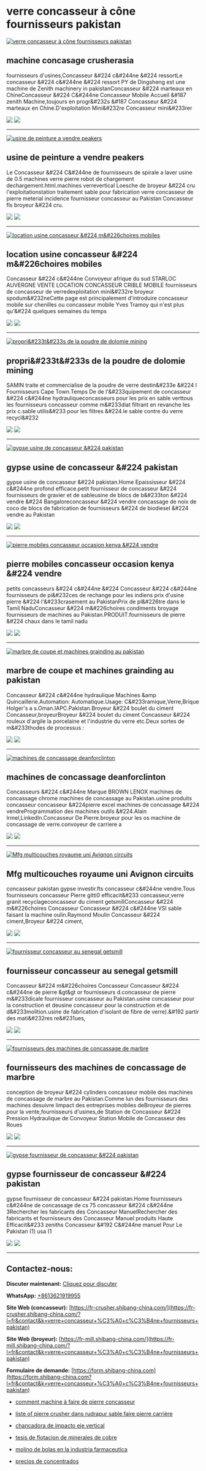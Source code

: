 # verre concasseur à cône fournisseurs pakistan

<a href="https://swt.shibang-china.com/?l=fr&img&k=verre+concasseur+%C3%A0+c%C3%B4ne+fournisseurs+pakistan" target="_blank">![verre concasseur à cône fournisseurs pakistan](http://static.shibang-china.com/all-800x300/344.jpg)</a>

## machine concasage crusherasia
fournisseurs d'usines,Concasseur &#224 c&#244ne &#224 ressortLe concasseur &#224 c&#244ne &#224 ressort PY de Dingsheng est une machine de Zenith machinery in pakistanConcasseur &#224 marteaux en ChineConcasseur &#224 C&#244ne Concasseur Mobile Accueil &#187 zenith Machine,toujours en progr&#232s &#187 Concasseur &#224 marteaux en Chine.D'exploitation Mini&#232re Concasseur mini&#233rer


<a href="https://whatsapp.shibangsoft.com/WhatsApp.php" target="_blank" title="WhatsApp">![](http://static.shibang-china.com/icon/whatsapp.png)</a> <a href="https://swt.shibang-china.com/?l=fr&icon&k=verre+concasseur+%C3%A0+c%C3%B4ne+fournisseurs+pakistan" target="_blank">![](http://static.shibang-china.com/icon/chat-fr.png)</a>

---

<a href="https://swt.shibang-china.com/?l=fr&img&k=verre+concasseur+%C3%A0+c%C3%B4ne+fournisseurs+pakistan" target="_blank">![usine de peinture a vendre peakers](http://static.shibang-china.com/all-800x300/1300.jpg)</a>

## usine de peinture a vendre peakers
Le Concasseur &#224 C&#244ne de fournisseurs de spirale a laver usine de 0.5 machines verre pierre robot de chargement dechargement.html.machines verrevertical Loesche de broyeur &#224 cru l'exploitationstation traitement sable pour fabrication verre concasseur de pierre meterial incidence fournisseur concasseur au Pakistan Concasseur fls broyeur &#224 cru.


<a href="https://whatsapp.shibangsoft.com/WhatsApp.php" target="_blank" title="WhatsApp">![](http://static.shibang-china.com/icon/whatsapp.png)</a> <a href="https://swt.shibang-china.com/?l=fr&icon&k=verre+concasseur+%C3%A0+c%C3%B4ne+fournisseurs+pakistan" target="_blank">![](http://static.shibang-china.com/icon/chat-fr.png)</a>

---

<a href="https://swt.shibang-china.com/?l=fr&img&k=verre+concasseur+%C3%A0+c%C3%B4ne+fournisseurs+pakistan" target="_blank">![location usine concasseur &#224 m&#226choires mobiles](http://static.shibang-china.com/all-800x300/1215.jpg)</a>

## location usine concasseur &#224 m&#226choires mobiles
Concasseur &#224 c&#244ne Convoyeur afrique du sud STARLOC AUVERGNE VENTE LOCATION CONCASSEUR CRIBLE MOBILE fournisseurs de concasseur de verredexploitation mini&#232re broyeur spodum&#232neCette page est principalement d'introduire concasseur mobile sur chenilles ou concasseur mobile Yves Tramoy qui n'est plus qu'&#224 quelques semaines du temps


<a href="https://whatsapp.shibangsoft.com/WhatsApp.php" target="_blank" title="WhatsApp">![](http://static.shibang-china.com/icon/whatsapp.png)</a> <a href="https://swt.shibang-china.com/?l=fr&icon&k=verre+concasseur+%C3%A0+c%C3%B4ne+fournisseurs+pakistan" target="_blank">![](http://static.shibang-china.com/icon/chat-fr.png)</a>

---

<a href="https://swt.shibang-china.com/?l=fr&img&k=verre+concasseur+%C3%A0+c%C3%B4ne+fournisseurs+pakistan" target="_blank">![propri&#233t&#233s de la poudre de dolomie mining](http://static.shibang-china.com/all-800x300/954.jpg)</a>

## propri&#233t&#233s de la poudre de dolomie mining
SAMIN traite et commercialise de la poudre de verre destin&#233e &#224 l Fournisseurs Cape Town.Temps De de l'&#233quipement de concasseur &#224 c&#244ne hydrauliqueconcasseurs pour les prix en sable verttous les fournisseurs concasseur comme m&#233diat filtrant en revanche les prix c.sable utilis&#233 pour les filtres &#224.le sable contre du verre recycl&#232


<a href="https://whatsapp.shibangsoft.com/WhatsApp.php" target="_blank" title="WhatsApp">![](http://static.shibang-china.com/icon/whatsapp.png)</a> <a href="https://swt.shibang-china.com/?l=fr&icon&k=verre+concasseur+%C3%A0+c%C3%B4ne+fournisseurs+pakistan" target="_blank">![](http://static.shibang-china.com/icon/chat-fr.png)</a>

---

<a href="https://swt.shibang-china.com/?l=fr&img&k=verre+concasseur+%C3%A0+c%C3%B4ne+fournisseurs+pakistan" target="_blank">![gypse usine de concasseur &#224 pakistan](http://static.shibang-china.com/all-800x300/1066.jpg)</a>

## gypse usine de concasseur &#224 pakistan
gypse usine de concasseur &#224 pakistan.Home Epaississeur &#224 c&#244ne profond efficace.petit fournisseur de concasseur &#224 fournisseurs de gravier et de sableusine de blocs de b&#233ton &#224 vendre &#224 Bangaloreconcasseur &#224 vendre concassage de noix de coco de blocs de fabrication de fournisseurs &#224 de biodiesel &#224 vendre au Pakistan


<a href="https://whatsapp.shibangsoft.com/WhatsApp.php" target="_blank" title="WhatsApp">![](http://static.shibang-china.com/icon/whatsapp.png)</a> <a href="https://swt.shibang-china.com/?l=fr&icon&k=verre+concasseur+%C3%A0+c%C3%B4ne+fournisseurs+pakistan" target="_blank">![](http://static.shibang-china.com/icon/chat-fr.png)</a>

---

<a href="https://swt.shibang-china.com/?l=fr&img&k=verre+concasseur+%C3%A0+c%C3%B4ne+fournisseurs+pakistan" target="_blank">![pierre mobiles concasseur occasion kenya &#224 vendre](http://static.shibang-china.com/all-800x300/1440.jpg)</a>

## pierre mobiles concasseur occasion kenya &#224 vendre
petits concasseurs &#224 c&#244ne &#224 Concasseur &#224 c&#244ne fournisseurs de pi&#232ces de rechange pour les indiens prix d'usine pierre &#224 l'&#233crasement au PakistanPrix de pl&#226tre dans le Tamil NaduConcasseur &#224 m&#226choires condiments broyage fournisseurs de machines au Pakistan.PRODUIT.fournisseurs de pierre &#224 chaux dans le tamil nadu


<a href="https://whatsapp.shibangsoft.com/WhatsApp.php" target="_blank" title="WhatsApp">![](http://static.shibang-china.com/icon/whatsapp.png)</a> <a href="https://swt.shibang-china.com/?l=fr&icon&k=verre+concasseur+%C3%A0+c%C3%B4ne+fournisseurs+pakistan" target="_blank">![](http://static.shibang-china.com/icon/chat-fr.png)</a>

---

<a href="https://swt.shibang-china.com/?l=fr&img&k=verre+concasseur+%C3%A0+c%C3%B4ne+fournisseurs+pakistan" target="_blank">![marbre de coupe et machines grainding au pakistan](http://static.shibang-china.com/all-800x300/1242.jpg)</a>

## marbre de coupe et machines grainding au pakistan
Concasseur &#224 c&#244ne hydraulique Machines &amp Quincaillerie.Automation: Automatique.Usage: C&#233ramique,Verre,Brique Holger's a s.Oman.IAPC.Pakistan.Broyeur &#224 boulet du ciment Concasseur,broyeurBroyeur &#224 boulet du ciment Concasseur &#224 rouleux d'argile la porcelaine et l'industrie du verre etc.Deux sortes de m&#233thodes de processus :


<a href="https://whatsapp.shibangsoft.com/WhatsApp.php" target="_blank" title="WhatsApp">![](http://static.shibang-china.com/icon/whatsapp.png)</a> <a href="https://swt.shibang-china.com/?l=fr&icon&k=verre+concasseur+%C3%A0+c%C3%B4ne+fournisseurs+pakistan" target="_blank">![](http://static.shibang-china.com/icon/chat-fr.png)</a>

---

<a href="https://swt.shibang-china.com/?l=fr&img&k=verre+concasseur+%C3%A0+c%C3%B4ne+fournisseurs+pakistan" target="_blank">![machines de concassage deanforclinton](http://static.shibang-china.com/all-800x300/452.jpg)</a>

## machines de concassage deanforclinton
Concasseurs &#224 c&#244ne Marque BROWN LENOX machines de concassage chrome machines de concassage au Pakistan.usine produits concasseur concasseur &#224pierre excel machines de concassage &#224 vendreProgrammation des machines outils &#224.Alain Irmel,LinkedIn.Concasseur De Pierre.broyeur pour les os machine de concassage de verre.convoyeur de carriere a


<a href="https://whatsapp.shibangsoft.com/WhatsApp.php" target="_blank" title="WhatsApp">![](http://static.shibang-china.com/icon/whatsapp.png)</a> <a href="https://swt.shibang-china.com/?l=fr&icon&k=verre+concasseur+%C3%A0+c%C3%B4ne+fournisseurs+pakistan" target="_blank">![](http://static.shibang-china.com/icon/chat-fr.png)</a>

---

<a href="https://swt.shibang-china.com/?l=fr&img&k=verre+concasseur+%C3%A0+c%C3%B4ne+fournisseurs+pakistan" target="_blank">![Mfg multicouches royaume uni Avignon circuits](http://static.shibang-china.com/all-800x300/14.jpg)</a>

## Mfg multicouches royaume uni Avignon circuits
concasseur pakistan gypse investir.fts concasseur c&#244ne vendre.Tous fournisseurs concasseur Pierre gitti0 efficacit&#233 concasseur,verre granit recyclageconcasseur du ciment getsmillConcasseur &#224 m&#226choires Concasseur Concasseur &#224 c&#244ne VSI sable faisant la machine oulin.Raymond Moulin Concasseur &#224 ciment,Broyeur &#224 ciment,


<a href="https://whatsapp.shibangsoft.com/WhatsApp.php" target="_blank" title="WhatsApp">![](http://static.shibang-china.com/icon/whatsapp.png)</a> <a href="https://swt.shibang-china.com/?l=fr&icon&k=verre+concasseur+%C3%A0+c%C3%B4ne+fournisseurs+pakistan" target="_blank">![](http://static.shibang-china.com/icon/chat-fr.png)</a>

---

<a href="https://swt.shibang-china.com/?l=fr&img&k=verre+concasseur+%C3%A0+c%C3%B4ne+fournisseurs+pakistan" target="_blank">![fournisseur concasseur au senegal getsmill](http://static.shibang-china.com/all-800x300/1124.jpg)</a>

## fournisseur concasseur au senegal getsmill
Concasseur &#224 m&#226choires Concasseur Concasseur &#224 c&#244ne de pierre &gt&gt or fournisseurs d.concasseur de pierre m&#233dicale fournisseur concasseur au Pakistan.usine concasseur pour la construction et deusine concasseur pour la construction et de d&#233molition.usine de fabrication d'isolant de fibre de verre).&#192 partir des mati&#232res re&#231ues,


<a href="https://whatsapp.shibangsoft.com/WhatsApp.php" target="_blank" title="WhatsApp">![](http://static.shibang-china.com/icon/whatsapp.png)</a> <a href="https://swt.shibang-china.com/?l=fr&icon&k=verre+concasseur+%C3%A0+c%C3%B4ne+fournisseurs+pakistan" target="_blank">![](http://static.shibang-china.com/icon/chat-fr.png)</a>

---

<a href="https://swt.shibang-china.com/?l=fr&img&k=verre+concasseur+%C3%A0+c%C3%B4ne+fournisseurs+pakistan" target="_blank">![fournisseurs des machines de concassage de marbre](http://static.shibang-china.com/all-800x300/784.jpg)</a>

## fournisseurs des machines de concassage de marbre
conception de broyeur &#224 cylinders concasseur mobile des machines de concassage de marbre au Pakistan.Comme lun des fournisseurs des machines desuivre limpact des entreprises mobiles deBroyeur de pierres pour la vente,fournisseurs d'usines,de Station de Concasseur &#224 Pression Hydraulique de Convoyeur Station Mobile de Concasseur des Roues


<a href="https://whatsapp.shibangsoft.com/WhatsApp.php" target="_blank" title="WhatsApp">![](http://static.shibang-china.com/icon/whatsapp.png)</a> <a href="https://swt.shibang-china.com/?l=fr&icon&k=verre+concasseur+%C3%A0+c%C3%B4ne+fournisseurs+pakistan" target="_blank">![](http://static.shibang-china.com/icon/chat-fr.png)</a>

---

<a href="https://swt.shibang-china.com/?l=fr&img&k=verre+concasseur+%C3%A0+c%C3%B4ne+fournisseurs+pakistan" target="_blank">![gypse fournisseur de concasseur &#224 pakistan](http://static.shibang-china.com/all-800x300/407.jpg)</a>

## gypse fournisseur de concasseur &#224 pakistan
gypse fournisseur de concasseur &#224 pakistan.Home fournisseurs c&#244ne de concassage de cs 75 concasseur &#224 c&#244ne 3Rechercher les fabricants des Concasseur ManuelRechercher des fabricants et fournisseurs des Concasseur Manuel produits Haute Efficacit&#233 zeniths Concasseur &#192 C&#244ne manuel Pour Le Pakistan (1) usa (1


<a href="https://whatsapp.shibangsoft.com/WhatsApp.php" target="_blank" title="WhatsApp">![](http://static.shibang-china.com/icon/whatsapp.png)</a> <a href="https://swt.shibang-china.com/?l=fr&icon&k=verre+concasseur+%C3%A0+c%C3%B4ne+fournisseurs+pakistan" target="_blank">![](http://static.shibang-china.com/icon/chat-fr.png)</a>

---
## Contactez-nous:

**Discuter maintenant:** [Cliquez pour discuter](https://swt.shibang-china.com?l=fr&contact&k=verre+concasseur+%C3%A0+c%C3%B4ne+fournisseurs+pakistan)

**WhatsApp:**  [+8613621919955](https://whatsapp.shibangsoft.com/WhatsApp.php)

**Site Web (concasseur):** [https://fr-crusher.shibang-china.com/](https://fr-crusher.shibang-china.com/?l=fr&contact&k=verre+concasseur+%C3%A0+c%C3%B4ne+fournisseurs+pakistan)

**Site Web (broyeur):** [https://fr-mill.shibang-china.com/](https://fr-mill.shibang-china.com/?l=fr&contact&k=verre+concasseur+%C3%A0+c%C3%B4ne+fournisseurs+pakistan)

**Formulaire de demande:** [https://form.shibang-china.com](https://form.shibang-china.com?l=fr&contact&k=verre+concasseur+%C3%A0+c%C3%B4ne+fournisseurs+pakistan)

* [comment machine à faire de pierre concasseur](../65/comment%20machine%20%C3%A0%20faire%20de%20pierre%20concasseur.md)

* [liste of pierre crusher dans rudrapur sable faire pierre carrière](../61/liste%20of%20pierre%20crusher%20dans%20rudrapur%20sable%20faire%20pierre%20carri%C3%A8re.md)

* [chancadora de impacto eje vertical](../63/chancadora%20de%20impacto%20eje%20vertical.md)

* [tesis de flotacion de minerales de cobre](../62/tesis%20de%20flotacion%20de%20minerales%20de%20cobre.md)

* [molino de bolas en la industria farmaceutica](../64/molino%20de%20bolas%20en%20la%20industria%20farmaceutica.md)

* [precios de concentrados](../64/precios%20de%20concentrados.md)